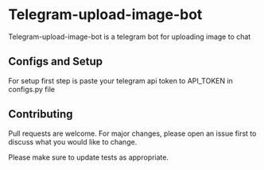 # Telegram-upload-image-bot

Telegram-upload-image-bot is a telegram bot for uploading image to chat


## Configs and Setup

For setup first step is paste your telegram api token to API_TOKEN in configs.py file

## Contributing

Pull requests are welcome. For major changes, please open an issue first
to discuss what you would like to change.

Please make sure to update tests as appropriate.

